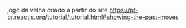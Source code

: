 jogo da velha criado a partir do site https://pt-br.reactjs.org/tutorial/tutorial.html#showing-the-past-moves
